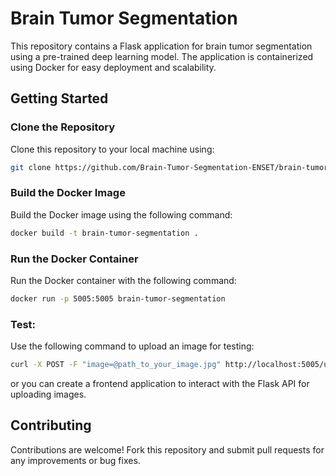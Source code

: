 # Brain Tumor Segmentation

This repository contains a Flask application for brain tumor segmentation using a pre-trained deep learning model. The application is containerized using Docker for easy deployment and scalability.

## Getting Started

### Clone the Repository

Clone this repository to your local machine using:
```bash
git clone https://github.com/Brain-Tumor-Segmentation-ENSET/brain-tumor-segmentation-using-docker.git
```
### Build the Docker Image

Build the Docker image using the following command:
```bash
docker build -t brain-tumor-segmentation .
```
### Run the Docker Container

Run the Docker container with the following command:

```bash
docker run -p 5005:5005 brain-tumor-segmentation

```
### Test:

Use the following command to upload an image for testing:
```bash
curl -X POST -F "image=@path_to_your_image.jpg" http://localhost:5005/upload

```

or you can create a frontend application to interact with the Flask API for uploading images. 

## Contributing
Contributions are welcome! Fork this repository and submit pull requests for any improvements or bug fixes.
